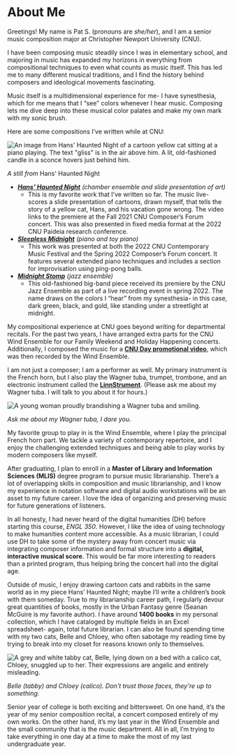 # About Me

Greetings! My name is Pat S. (pronouns are _she/her_), and I am a senior music composition major at Christopher Newport University (CNU). 

I have been composing music steadily since I was in elementary school, and majoring in music has expanded my horizons in everything from compositional techniques to even what counts as music itself. This has led me to many different musical traditions, and I find the history behind composers and ideological movements fascinating. 

Music itself is a multidimensional experience for me- I have synesthesia, which for me means that I “see” colors whenever I hear music. Composing lets me dive deep into these musical color palates and make my own mark with my sonic brush.

Here are some compositions I’ve written while at CNU:

![An image from Hans' Haunted Night of a cartoon yellow cat sitting at a piano playing. The text "gliss" is in the air above him. A lit, old-fashioned candle in a sconce hovers just behind him.](https://PRSengl350.github.io/PRS-ENGL-350/images/Hans_at_Piano.jpeg) 

_A still from_ Hans' Haunted Night


* [**_Hans’ Haunted Night_**](https://youtu.be/X9YBH0A-9pM?t=3052) _(chamber ensemble and slide presentation of art)_ 
  * This is my favorite work that I’ve written so far. The music live-scores a slide presentation of cartoons, drawn myself, that tells the story of a yellow cat, Hans, and his vacation gone wrong. The video links to the premiere at the Fall 2021 CNU Composer’s Forum concert. This was also presented in fixed media format at the 2022 CNU Paideia research conference.
* [**_Sleepless Midnight_**](https://youtu.be/CZymLyegvP4?t=511) _(piano and toy piano)_ 
  * This work was presented at both the 2022 CNU Contemporary Music Festival and the Spring 2022 Composer’s Forum concert. It features several extended piano techniques and includes a section for improvisation using ping-pong balls.
* [**_Midnight Stomp_**](https://youtu.be/YqqlWdUmD90?t=107) _(jazz ensemble)_ 
  * This old-fashioned big-band piece received its premiere by the CNU Jazz Ensemble as part of a live recording event in spring 2022. The name draws on the colors I “hear” from my synesthesia- in this case, dark green, black, and gold, like standing under a streetlight at midnight.

My compositional experience at CNU goes beyond writing for departmental recitals. For the past two years, I have arranged extra parts for the CNU Wind Ensemble for our Family Weekend and Holiday Happening concerts. Additionally, I composed the music for a [**CNU Day promotional video**](https://www.facebook.com/christophernewportuniversity/videos/goooooooood-morning-captains-its-cnu-day/695851071599575/ ), which was then recorded by the Wind Ensemble.

I am not just a composer; I am a performer as well. My primary instrument is the French horn, but I also play the Wagner tuba, trumpet, trombone, and an electronic instrument called the [**LinnStrument**](https://www.rogerlinndesign.com/linnstrument). (Please ask me about my Wagner tuba. I will talk to you about it for hours.)

![A young woman proudly brandishing a Wagner tuba and smiling.](https://PRSengl350.github.io/PRS-ENGL-350/images/Me_and_Wagner_Tuba.jpeg) 

_Ask me about my Wagner tuba, I dare you._


My favorite group to play in is the Wind Ensemble, where I play the principal French horn part. We tackle a variety of contemporary repertoire, and I enjoy the challenging extended techniques and being able to play works by modern composers like myself.

After graduating, I plan to enroll in a **Master of Library and Information Sciences (MLIS)** degree program to pursue music librarianship. There’s a lot of overlapping skills in composition and music librarianship, and I know my experience in notation software and digital audio workstations will be an asset to my future career. I love the idea of organizing and preserving music for future generations of listeners.

In all honesty, I had never heard of the digital humanities (DH) before starting this course, _ENGL 350_. However, I like the idea of using technology to make humanities content more accessible. As a music librarian, I could use DH to take some of the mystery away from concert music via integrating composer information and formal structure into a **digital, interactive musical score**. This would be far more interesting to readers than a printed program, thus helping bring the concert hall into the digital age.

Outside of music, I enjoy drawing cartoon cats and rabbits in the same world as in my piece Hans’ Haunted Night; maybe I’ll write a children’s book with them someday. True to my librarianship career path, I regularly devour great quantities of books, mostly in the Urban Fantasy genre (Seanan McGuire is my favorite author). I have around **1400 books** in my personal collection, which I have cataloged by multiple fields in an Excel spreadsheet- again, total future librarian. I can also be found spending time with my two cats, Belle and Chloey, who often sabotage my reading time by trying to break into my closet for reasons known only to themselves.

![A grey and white tabby cat, Belle, lying down on a bed with a calico cat, Chloey, snuggled up to her. Their expressions are angelic and entirely misleading.](https://PRSengl350.github.io/PRS-ENGL-350/images/Belle_and_Chloey.jpeg) 

_Belle (tabby) and Chloey (calico). Don't trust those faces, they're up to something._


Senior year of college is both exciting and bittersweet. On one hand, it’s the year of my senior composition recital, a concert composed entirely of my own works. On the other hand, it’s my last year in the Wind Ensemble and the small community that is the music department. All in all, I’m trying to take everything in one day at a time to make the most of my last undergraduate year.

